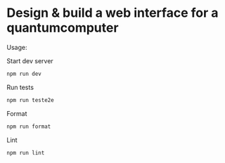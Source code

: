 # Design & build a web interface for a quantumcomputer
Usage:

Start dev server
```bash
npm run dev
```

Run tests
```bash
npm run teste2e
```

Format
```bash
npm run format
```

Lint
```bash
npm run lint
```


